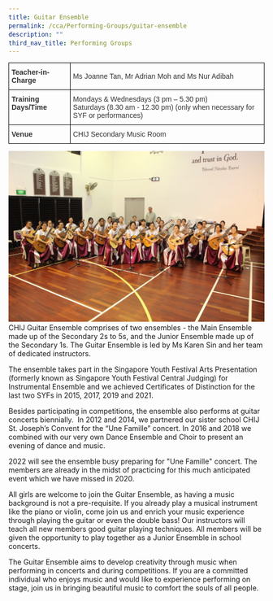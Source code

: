 ```yaml
---
title: Guitar Ensemble
permalink: /cca/Performing-Groups/guitar-ensemble
description: ""
third_nav_title: Performing Groups
---
```

<style type="text/css">
.tg  {border-collapse:collapse;border-spacing:0;}
.tg td{border-color:black;border-style:solid;border-width:1px;font-family:Arial, sans-serif;font-size:14px;
  overflow:hidden;padding:10px 5px;word-break:normal;}
.tg th{border-color:black;border-style:solid;border-width:1px;font-family:Arial, sans-serif;font-size:14px;
  font-weight:normal;overflow:hidden;padding:10px 5px;word-break:normal;}
.tg .tg-pvk6{color:#333;text-align:left;vertical-align:middle}
.tg .tg-osjb{color:#333;font-weight:bold;text-align:left;vertical-align:top}
</style>
<table class="tg">
<thead>
  <tr>
    <th class="tg-osjb">Teacher-in-Charge</th>
    <th class="tg-pvk6"><span style="color:inherit;background-color:transparent">Ms Joanne Tan, Mr Adrian Moh and Ms Nur Adibah</span><br></th>
  </tr>
</thead>
<tbody>
  <tr>
    <td class="tg-osjb">Training Days/Time<br></td>
    <td class="tg-pvk6"><span style="color:inherit;background-color:transparent">Mondays &amp; Wednesdays (3 pm – 5.30 pm) </span><br><span style="color:inherit;background-color:transparent">Saturdays (8.30 am - 12.30 pm) (only when necessary for SYF or performances)</span></td>
  </tr>
  <tr>
    <td class="tg-osjb">Venue</td>
    <td class="tg-pvk6"><span style="color:inherit;background-color:transparent">CHIJ Secondary Music Room</span></td>
  </tr>
</tbody>
</table>

![](/images/Guitar%20Ensemble%204.jpg)
CHIJ Guitar Ensemble comprises of two ensembles - the Main Ensemble made up of the Secondary 2s to 5s, and the Junior Ensemble made up of the Secondary 1s. The Guitar Ensemble is led by Ms Karen Sin and her team of dedicated instructors. 

  

The ensemble takes part in the Singapore Youth Festival Arts Presentation (formerly known as Singapore Youth Festival Central Judging) for Instrumental Ensemble and we achieved Certificates of Distinction for the last two SYFs in 2015, 2017, 2019 and 2021.

  

Besides participating in competitions, the ensemble also performs at guitar concerts biennially.  In 2012 and 2014, we partnered our sister school CHIJ St. Joseph’s Convent for the “Une Famille” concert. In 2016 and 2018 we combined with our very own Dance Ensemble and Choir to present an evening of dance and music.

  

2022 will see the ensemble busy preparing for "Une Famille" concert. The members are already in the midst of practicing for this much anticipated event which we have missed in 2020. 

  

All girls are welcome to join the Guitar Ensemble, as having a music background is not a pre-requisite. If you already play a musical instrument like the piano or violin, come join us and enrich your music experience through playing the guitar or even the double bass! Our instructors will teach all new members good guitar playing techniques. All members will be given the opportunity to play together as a Junior Ensemble in school concerts.

  

The Guitar Ensemble aims to develop creativity through music when performing in concerts and during competitions. If you are a committed individual who enjoys music and would like to experience performing on stage, join us in bringing beautiful music to comfort the souls of all people.